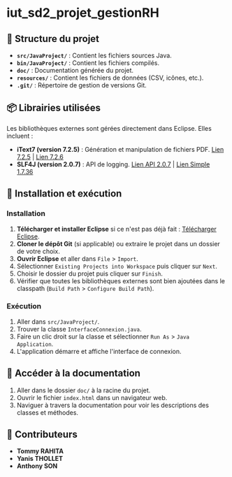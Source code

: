 # iut_sd2_projet_gestionRH

## 📁 Structure du projet
- **`src/JavaProject/`** : Contient les fichiers sources Java.
- **`bin/JavaProject/`** : Contient les fichiers compilés.
- **`doc/`** : Documentation générée du projet.
- **`resources/`** : Contient les fichiers de données (CSV, icônes, etc.).
- **`.git/`** : Répertoire de gestion de versions Git.

## 📦 Librairies utilisées
Les bibliothèques externes sont gérées directement dans Eclipse. Elles incluent :
- **iText7 (version 7.2.5)** : Génération et manipulation de fichiers PDF. [Lien 7.2.5](https://github.com/itext/itext-java/releases/tag/7.2.5) | [Lien 7.2.6](https://github.com/itext/itext-java/releases/tag/7.2.6)
- **SLF4J (version 2.0.7)** : API de logging. [Lien API 2.0.7](https://repo1.maven.org/maven2/org/slf4j/slf4j-api/2.0.7/) | [Lien Simple 1.7.36](https://repo1.maven.org/maven2/org/slf4j/slf4j-simple/1.7.36/)

## 🔧 Installation et exécution
### Installation
1. **Télécharger et installer Eclipse** si ce n'est pas déjà fait : [Télécharger Eclipse](https://www.eclipse.org/downloads/).
2. **Cloner le dépôt Git** (si applicable) ou extraire le projet dans un dossier de votre choix.
3. **Ouvrir Eclipse** et aller dans `File` > `Import`.
4. Sélectionner `Existing Projects into Workspace` puis cliquer sur `Next`.
5. Choisir le dossier du projet puis cliquer sur `Finish`.
6. Vérifier que toutes les bibliothèques externes sont bien ajoutées dans le classpath (`Build Path` > `Configure Build Path`).

### Exécution
1. Aller dans `src/JavaProject/`.
2. Trouver la classe `InterfaceConnexion.java`.
3. Faire un clic droit sur la classe et sélectionner `Run As` > `Java Application`.
4. L'application démarre et affiche l'interface de connexion.

## 📖 Accéder à la documentation
1. Aller dans le dossier `doc/` à la racine du projet.
2. Ouvrir le fichier `index.html` dans un navigateur web.
3. Naviguer à travers la documentation pour voir les descriptions des classes et méthodes.

## 👥 Contributeurs
- **Tommy RAHITA**
- **Yanis THOLLET**
- **Anthony SON**

